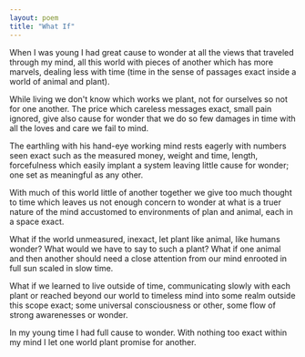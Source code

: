 ```yaml
---
layout: poem
title: "What If"
---
```


When I was young I had great cause to wonder
at all the views that traveled through my mind,
all this world with pieces of another
which has more marvels, dealing less with time
(time in the sense of passages exact
inside a world of animal and plant).

While living we don't know
			which works we plant,
not for ourselves so not for one another.
The price which careless messages exact,
small pain ignored, give also cause for wonder
that we do so few damages in time
with all the loves and care we fail to mind.

The earthling with his hand-eye working mind
rests eagerly with numbers seen exact
such as the measured money, weight and time,
length, forcefulness which easily implant
a system leaving little cause for wonder;
one set as meaningful as any other.

With much of this world little of another
together we give too much thought to time
which leaves us not enough concern to wonder
at what is a truer nature of the mind
accustomed to environments of plan
and animal, each in a space exact.

What if the world unmeasured, inexact,
let plant like animal, like humans wonder?
What would we have to say to such a plant?
What if one animal and then another
should need a close attention from our mind
enrooted in full sun scaled in slow time.


What if we learned to live outside of time,
communicating slowly with each plant
or reached beyond our world to timeless mind
into some realm outside this scope exact;
some universal consciousness or other,
some flow of strong awarenesses or wonder.

In my young time I had full cause to wonder.
With nothing too exact within my mind
I let one world plant promise for another.
